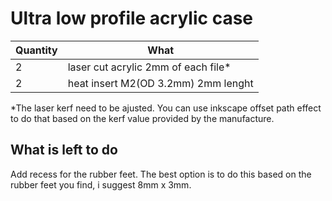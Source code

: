 # Ultra low profile acrylic case

| Quantity | What                                 |
| -------- | ------------------------------------ |
| 2        | laser cut acrylic 2mm of each file\* |
| 2        | heat insert M2(OD 3.2mm) 2mm lenght  |

\*The laser kerf need to be ajusted. You can use inkscape offset path effect to do that based on the kerf value provided by the manufacture.

## What is left to do

Add recess for the rubber feet. The best option is to do this based on the rubber feet you find, i suggest 8mm x 3mm.
